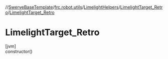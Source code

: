 //[SwerveBaseTemplate](../../../../index.md)/[frc.robot.utils](../../index.md)/[LimelightHelpers](../index.md)/[LimelightTarget_Retro](index.md)/[LimelightTarget_Retro](-limelight-target_-retro.md)

# LimelightTarget_Retro

[jvm]\
constructor()
